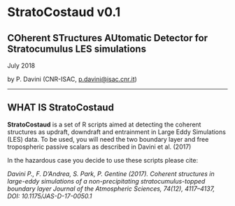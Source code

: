 # StratoCostaud v0.1
## COherent STructures AUtomatic Detector for Stratocumulus LES simulations

July 2018

by P. Davini (CNR-ISAC, p.davini@isac.cnr.it)

----------------
## WHAT IS StratoCostaud

**StratoCostaud** is a set of R scripts aimed at detecting the coherent structures as updraft, downdraft and entrainment in Large Eddy Simulations (LES) data. To be used, you will need the two boundary layer and free tropospheric passive scalars as described in Davini et al. (2017)

In the hazardous case you decide to use these scripts please cite:

*Davini P., F. D’Andrea, S. Park, P. Gentine (2017). Coherent structures in large-eddy simulations of a non-precipitating stratocumulus-topped boundary layer Journal of the Atmospheric Sciences, 74(12), 4117–4137, DOI: 10.1175/JAS-D-17-0050.1*

